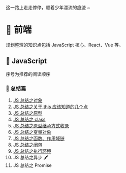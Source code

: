 这一路上走走停停，顺着少年漂流的痕迹 ~

# 🚜 前端

规划整理的知识点包括 JavaScript 核心、React、Vue 等。

## 🚀 JavaScript

序号为推荐的阅读顺序

### 🍓 总结篇

1. [JS 总结之对象](https://github.com/KaronAmI/blog/issues/20)
2. [JS 总结之关于 this 应该知道的几个点](https://github.com/KaronAmI/blog/issues/21)
3. [JS 总结之原型](https://github.com/KaronAmI/blog/issues/22)
4. [JS 总结之 class](https://github.com/KaronAmI/blog/issues/24)
5. [JS 总结之原型继承方式收录](https://github.com/KaronAmI/blog/issues/23)
6. [JS 总结之变量对象](https://github.com/KaronAmI/blog/issues/27)
7. [JS 总结之函数、作用域链](https://github.com/KaronAmI/blog/issues/25)
8. [JS 总结之闭包](https://github.com/KaronAmI/blog/issues/26)
9. [JS 总结之执行环境](https://github.com/KaronAmI/blog/issues/28)
10. JS 总结之异步 🖋
11. JS 总结之 Promise
